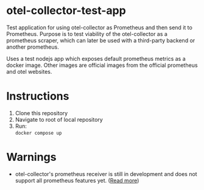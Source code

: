 # otel-collector-test-app
Test application for using otel-collector as Prometheus and then send it to Prometheus.
Purpose is to test viability of the otel-collector as a prometheus scraper, which can later be used with a third-party backend or another prometheus.

Uses a test nodejs app which exposes default prometheus metrics as a docker image. Other images are official images from the official prometheus and otel websites.  

# Instructions
  1) Clone this repository
  2) Navigate to root of local repository
  3) Run: </br> ```docker compose up``` 

# Warnings
 * otel-collector's prometheus receiver is still in development and does not support all prometheus features yet. ([Read more](https://github.com/open-telemetry/opentelemetry-collector-contrib/blob/main/receiver/prometheusreceiver/README.md#%EF%B8%8F-warning))
